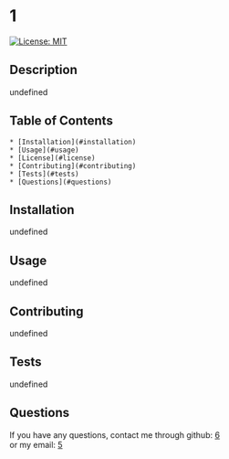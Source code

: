 # 1
  [![License: MIT](https://img.shields.io/badge/License-MIT-yellow.svg)](https://opensource.org/licenses/MIT)
   
  ## Description
  undefined

  ## Table of Contents

    * [Installation](#installation)
    * [Usage](#usage)
    * [License](#license)
    * [Contributing](#contributing)
    * [Tests](#tests)
    * [Questions](#questions)
  
## Installation
  undefined
  
## Usage
  undefined
  
## Contributing
  undefined
  
## Tests
  undefined
  
## Questions
If you have any questions, contact me through github:
  <a href='https://github.com/6'>6</a><br>
or my email:
  <a href='mailto:5'>5</a>